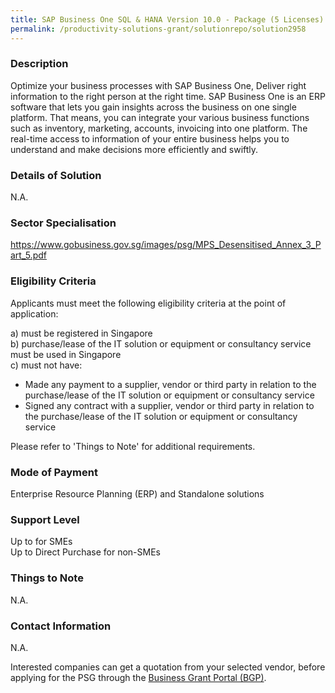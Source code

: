 ```yaml
---
title: SAP Business One SQL & HANA Version 10.0 - Package (5 Licenses)
permalink: /productivity-solutions-grant/solutionrepo/solution2958
---
```


### Description

Optimize your business processes with SAP Business One, Deliver right information to the right person at the right time.
SAP Business One is an ERP software that lets you gain insights across the business on one single platform. That means, you can integrate your various business functions such as inventory, marketing, accounts, invoicing into one platform. The real-time access to information of your entire business helps you to understand and make decisions more efficiently and swiftly.

### Details of Solution

N.A.

### Sector Specialisation

https://www.gobusiness.gov.sg/images/psg/MPS_Desensitised_Annex_3_Part_5.pdf

### Eligibility Criteria

Applicants must meet the following eligibility criteria at the point of application:

a) must be registered in Singapore <br>
b) purchase/lease of the IT solution or equipment or consultancy service must be used in Singapore <br>
c) must not have:
- Made any payment to a supplier, vendor or third party in relation to the purchase/lease of the IT solution or equipment or consultancy service
- Signed any contract with a supplier, vendor or third party in relation to the purchase/lease of the IT solution or equipment or consultancy service

Please refer to 'Things to Note' for additional requirements.

### Mode of Payment
Enterprise Resource Planning (ERP) and Standalone solutions

### Support Level
Up to  for SMEs <br>
Up to Direct Purchase for non-SMEs

### Things to Note
N.A.

### Contact Information
N.A.

Interested companies can get a quotation from your selected vendor, before applying for the PSG through the <a target='_blank' rel='noopener' href='https://www.businessgrants.gov.sg/'>Business Grant Portal (BGP)</a>.
